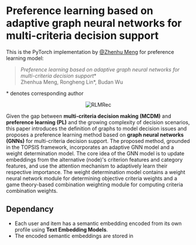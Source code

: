 # Preference learning based on adaptive graph neural networks for multi-criteria decision support

 This is the PyTorch implementation by <a href='https://github.com/nunu1995'>@Zhenhu Meng</a> for preference learning model:

 >*Preference learning based on adaptive graph neural networks for multi-criteria decision support**  
 >Zhenhua Meng, Rongheng Lin*, Budan Wu


\* denotes corresponding author
<p align="center">
<img src="RLMRec.png" alt="RLMRec" />
</p>

Given the gap between **multi-criteria decision making (MCDM)** and **preference learning (PL)** and the growing complexity of decision scenarios, this paper introduces the definition of graphs to model decision issues and proposes a preference learning method based on **graph neural networks (GNNs)** for multi-criteria decision support. The proposed method, grounded in the TOPSIS framework, incorporates an adaptive GNN model and a weight determination model. The core idea of the GNN model is to update embeddings from the alternative (node)'s criterion features and category features, and use the attention mechanism to adaptively learn their respective importance. The weight determination model contains a weight neural network module for determining objective criteria weights and a game theory-based combination weighting module for computing criteria combination weights.

## Dependancy
- Each user and item has a semantic embedding encoded from its own profile using **Text Embedding Models**.
- The encoded semantic embeddings are stored in

